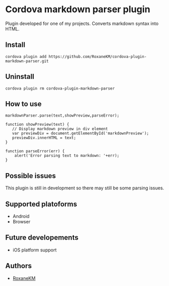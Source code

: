 # Cordova markdown parser plugin

Plugin developed for one of my projects. Converts markdown syntax into HTML. 

## Install
    cordova plugin add https://github.com/RoxaneKM/cordova-plugin-markdown-parser.git

## Uninstall
    cordova plugin rm cordova-plugin-markdown-parser

## How to use

    markdownParser.parse(text,showPreview,parseError);

    function showPreview(text) {
       // Display markdown preview in div element
       var previewDiv = document.getElementById('markdownPreview');
       previewDiv.innerHTML = text;
    }

    function parseError(err) {
        alert('Error parsing text to markdown: '+err);
    }


## Possible issues
This plugin is still in development so there may still be some parsing issues.

## Supported platoforms
* Android
* Browser

## Future developements
* iOS platform support

## Authors
* [RoxaneKM](https://github.com/RoxaneKM)



